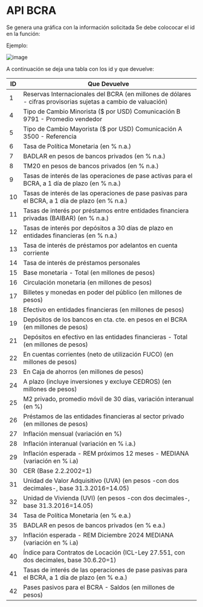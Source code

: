 # API BCRA

Se genera una gráfica con la información solicitada Se debe colococar el id en la función: 

Ejemplo: 

![image](https://github.com/feliperodriguezd/API-BCRA/assets/72653242/ff577357-a7ea-4d54-adb1-2da6f83089f1)

A continuación se deja una tabla con los id y que devuelve:

|  ID | Que Devuelve  |
|---|---|
|1| Reservas Internacionales del BCRA (en millones de dólares - cifras provisorias sujetas a cambio de valuación)|
|4| Tipo de Cambio Minorista ($ por USD) Comunicación B 9791 - Promedio vendedor|
|5| Tipo de Cambio Mayorista ($ por USD) Comunicación A 3500 - Referencia|
|6| Tasa de Política Monetaria (en % n.a.)|
|7| BADLAR en pesos de bancos privados (en % n.a.)|
|8| TM20 en pesos de bancos privados (en % n.a.)|
|9| Tasas de interés de las operaciones de pase activas para el BCRA, a 1 día de plazo (en % n.a.)|
|10| Tasas de interés de las operaciones de pase pasivas para el BCRA, a 1 día de plazo (en % n.a.)|
|11| Tasas de interés por préstamos entre entidades financiera privadas (BAIBAR) (en % n.a.)|
|12| Tasas de interés por depósitos a 30 días de plazo en entidades financieras (en % n.a.)|
|13| Tasa de interés de préstamos por adelantos en cuenta corriente|
|14| Tasa de interés de préstamos personales|
|15| Base monetaria - Total (en millones de pesos)|
|16| Circulación monetaria (en millones de pesos)|
|17| Billetes y monedas en poder del público (en millones de pesos)|
|18| Efectivo en entidades financieras (en millones de pesos)|
|19| Depósitos de los bancos en cta. cte. en pesos en el BCRA (en millones de pesos)|
|21| Depósitos en efectivo en las entidades financieras - Total (en millones de pesos)|
|22| En cuentas corrientes (neto de utilización FUCO) (en millones de pesos)|
|23| En Caja de ahorros (en millones de pesos)|
|24| A plazo (incluye inversiones y excluye CEDROS) (en millones de pesos)|
|25| M2 privado, promedio móvil de 30 días, variación interanual (en %)|
|26| Préstamos de las entidades financieras al sector privado (en millones de pesos)|
|27| Inflación mensual (variación en %)|
|28| Inflación interanual (variación en % i.a.)|
|29| Inflación esperada - REM próximos 12 meses - MEDIANA (variación en % i.a)|
|30| CER (Base 2.2.2002=1)|
|31| Unidad de Valor Adquisitivo (UVA) (en pesos -con dos decimales-, base 31.3.2016=14.05)|
|32| Unidad de Vivienda (UVI) (en pesos -con dos decimales-, base 31.3.2016=14.05)|
|34| Tasa de Política Monetaria (en % e.a.)|
|35| BADLAR en pesos de bancos privados (en % e.a.)|
|37| Inflación esperada - REM Diciembre 2024 MEDIANA (variación en % i.a)|
|40| Índice para Contratos de Locación (ICL-Ley 27.551, con dos decimales, base 30.6.20=1)|
|41| Tasas de interés de las operaciones de pase pasivas para el BCRA, a 1 día de plazo (en % e.a.)|
|42| Pases pasivos para el BCRA - Saldos (en millones de pesos)|
